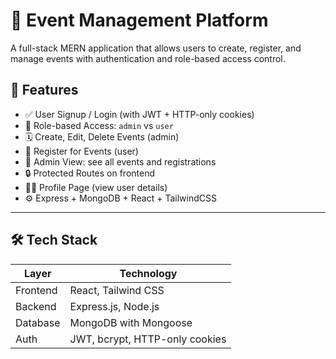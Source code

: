 # 🎉 Event Management Platform

A full-stack MERN application that allows users to create, register, and manage events with authentication and role-based access control.

## 🚀 Features

- ✅ User Signup / Login (with JWT + HTTP-only cookies)
- 🔐 Role-based Access: `admin` vs `user`
- 🗓️ Create, Edit, Delete Events (admin)
- 🧾 Register for Events (user)
- 👀 Admin View: see all events and registrations
- 🔒 Protected Routes on frontend
- 🧑‍💼 Profile Page (view user details)
- ⚙️ Express + MongoDB + React + TailwindCSS

---

## 🛠️ Tech Stack

| Layer        | Technology                |
|--------------|---------------------------|
| Frontend     | React, Tailwind CSS       |
| Backend      | Express.js, Node.js       |
| Database     | MongoDB with Mongoose     |
| Auth         | JWT, bcrypt, HTTP-only cookies |


